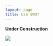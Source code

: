 ```yaml
---
layout: page
title: Use SWOT
---
```


<b>Under Construction</b>
<div>  <img src="{{ site.baseurl }}/public/images/https: / commingsoon.jpg" alt=" ">
